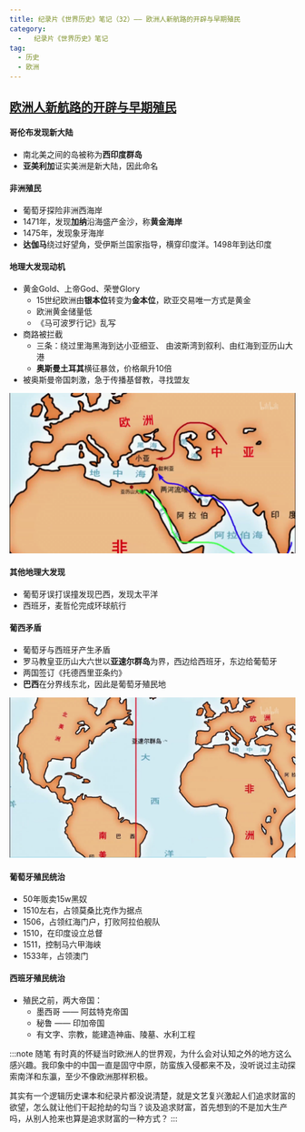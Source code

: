 ```yaml
---
title: 纪录片《世界历史》笔记（32）—— 欧洲人新航路的开辟与早期殖民
category:
  -   纪录片《世界历史》笔记
tag: 
  - 历史
  - 欧洲
---
```


## [欧洲人新航路的开辟与早期殖民](https://www.bilibili.com/bangumi/play/ep635236/)

#### 哥伦布发现新大陆
- 南北美之间的岛被称为**西印度群岛**
- **亚美利加**证实美洲是新大陆，因此命名

#### 非洲殖民
- 葡萄牙探险非洲西海岸
- 1471年，发现**加纳**沿海盛产金沙，称**黄金海岸**
- 1475年，发现象牙海岸
- **达伽马**绕过好望角，受伊斯兰国家指导，横穿印度洋。1498年到达印度

#### 地理大发现动机
- 黄金Gold、上帝God、荣誉Glory
  - 15世纪欧洲由**银本位**转变为**金本位**，欧亚交易唯一方式是黄金
  - 欧洲黄金储量低
  - 《马可波罗行记》乱写
- 商路被拦截
  - 三条：绕过里海黑海到达小亚细亚、 由波斯湾到叙利、由红海到亚历山大港
  - **奥斯曼土耳其**横征暴敛，价格飙升10倍
- 被奥斯曼帝国刺激，急于传播基督教，寻找盟友

![](./0.png "三条商路")

#### 其他地理大发现
- 葡萄牙误打误撞发现巴西，发现太平洋
- 西班牙，麦哲伦完成环球航行

#### 葡西矛盾
- 葡萄牙与西班牙产生矛盾
- 罗马教皇亚历山大六世以**亚速尔群岛**为界，西边给西班牙，东边给葡萄牙
- 两国签订《托德西里亚条约》
- **巴西**在分界线东北，因此是葡萄牙殖民地

![](./1.png "亚速尔群岛分界线")

#### 葡萄牙殖民统治
- 50年贩卖15w黑奴
- 1510左右，占领莫桑比克作为据点
- 1506，占领红海门户，打败阿拉伯舰队
- 1510，在印度设立总督
- 1511，控制马六甲海峡
- 1533年，占领澳门

#### 西班牙殖民统治
- 殖民之前，两大帝国：
  - 墨西哥 —— 阿兹特克帝国
  - 秘鲁 —— 印加帝国
  - 有文字、宗教，能建造神庙、陵墓、水利工程

:::note 随笔
有时真的怀疑当时欧洲人的世界观，为什么会对认知之外的地方这么感兴趣。我印象中的中国一直是固守中原，防蛮族入侵都来不及，没听说过主动探索南洋和东瀛，至少不像欧洲那样积极。

其实有一个逻辑历史课本和纪录片都没说清楚，就是文艺复兴激起人们追求财富的欲望，怎么就让他们干起抢劫的勾当？谈及追求财富，首先想到的不是加大生产吗，从别人抢来也算是追求财富的一种方式？
:::
